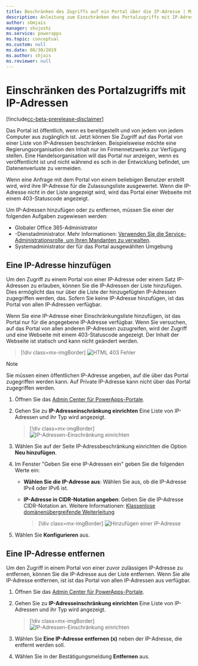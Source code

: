 ```yaml
---
title: Beschränken des Zugriffs auf ein Portal über die IP-Adresse | MicrosoftDocs
description: Anleitung zum Einschränken des Portalzugriffs mit IP-Adressen.
author: sbmjais
manager: shujoshi
ms.service: powerapps
ms.topic: conceptual
ms.custom: null
ms.date: 08/30/2019
ms.author: shjais
ms.reviewer: null
---
```


# <a name="restrict-portal-access-by-ip-address"></a>Einschränken des Portalzugriffs mit IP-Adressen

[!include[cc-beta-prerelease-disclaimer](../../../includes/cc-beta-prerelease-disclaimer.md)]

Das Portal ist öffentlich, wenn es bereitgestellt und von jedem von jedem Computer aus zugänglich ist. Jetzt können Sie Zugriff auf das Portal von einer Liste von IP-Adressen beschränken. Beispielsweise möchte eine Regierungsorganisation den Inhalt nur im Firmennetzwerks zur Verfügung stellen. Eine Handelsorganisation will das Portal nur anzeigen, wenn es veröffentlicht ist und nicht während es scih in der Entwicklung befindet, um Datenenverluste zu vermeiden.

Wenn eine Anfrage mit dem Portal von einem beliebigen Benutzer erstellt wird, wird ihre IP-Adresse für die Zulassungsliste ausgewertet. Wenn die IP-Adresse nicht in der Liste angezeigt wird, wird das Portal einer Webseite mit einem 403-Statuscode angezeigt.

Um IP-Adressen hinzufügen oder zu entfernen, müssen Sie einer der folgenden Aufgaben zugewiesen werden:
- Globaler Office 365-Administrator 
- -Dienstadministrator. Mehr Informationen: [Verwenden Sie die Service-Administrationsrolle, um Ihren Mandanten zu verwalten](https://technet.microsoft.com/en-us/library/mt793847.aspx).  
- Systemadministrator der für das Portal ausgewählten Umgebung

## <a name="add-an-ip-address"></a>Eine IP-Adresse hinzufügen

Um den Zugriff zu einem Portal von einer IP-Adresse oder einem Satz IP-Adressen zu erlauben, können Sie die IP-Adressen der Liste hinzufügen. Dies ermöglicht das nur über die Liste der hinzugefügten IP-Adressen zugegriffen werden, das. Sofern Sie keine IP-Adresse hinzufügen, ist das Portal von allen IP-Adressen verfügbar.

Wenn Sie eine IP-Adresse einer Einschränkungsliste hinzufügen, ist das Portal nur für die angegebene IP-Adresse verfügbar. Wenn Sie versuchen, auf das Portal von allen anderen IP-Adressen zuzugreifen, wird der Zugriff und eine Webseite mit einem 403-Statuscode angezeigt. Der Inhalt der Webseite ist statisch und kann nicht geändert werden.

> [!div class=mx-imgBorder]
> ![HTML 403 Fehler](../media/ip-address-page-error.png "HTML 403 Fehler")  

> [!NOTE]
> Sie müssen einen öffentlichen IP-Adresse angeben, auf die über das Portal zugegriffen werden kann. Auf Private IP-Adresse kann nicht über das Portal zugegriffen werden.

1.  Öffnen Sie das [Admin Center für PowerApps-Portale](admin-overview.md).

2.  Gehen Sie zu **IP-Adresseinschränkung einrichten** Eine Liste von IP-Adressen und ihr Typ wird angezeigt.

    > [!div class=mx-imgBorder]
    > ![IP-Adressen-Einschränkung einrichten](../media/set-up-ip-address-restrict.png "IP-Adressen-Einschränkung einrichten")

3.  Wählen Sie auf der Seite IP-Adressbeschränkung einrichten die Option **Neu hinzufügen**.

4.  Im Fenster "Geben Sie eine IP-Adressen ein" geben Sie die folgenden Werte ein:

    - **Wählen Sie die IP-Adresse aus**: Wählen Sie aus, ob die IP-Adresse IPv4 oder IPv6 ist.

    - **IP-Adresse in CIDR-Notation angeben**: Geben Sie die IP-Adresse CIDR-Notation an. Weitere Informationen: [Klassenlose domänenübergreifende Weiterleitung](https://en.wikipedia.org/wiki/Classless_Inter-Domain_Routing)

      > [!div class=mx-imgBorder]
      > ![Hinzufügen einer IP-Adresse](../media/add-ip-address.png "Hinzufügen einer IP-Adresse")    

5.  Wählen Sie **Konfigurieren** aus.

## <a name="remove-an-ip-address"></a>Eine IP-Adresse entfernen

Um den Zugriff in einem Portal von einer zuvor zulässigen IP-Adresse zu entfernen, können Sie die IP-Adresse aus der Liste entfernen. Wenn Sie alle IP-Adresse entfernen, ist ist das Portal von allen IP-Adressen aus verfügbar.

1.  Öffnen Sie das [Admin Center für PowerApps-Portale](admin-overview.md).

2.  Gehen Sie zu **IP-Adresseinschränkung einrichten** Eine Liste von IP-Adressen und ihr Typ wird angezeigt.

    > [!div class=mx-imgBorder]
    > ![IP-Adressen-Einschränkung einrichten](../media/set-up-ip-address-restrict.png "IP-Adressen-Einschränkung einrichten")

3.  Wählen Sie **Eine IP-Adresse entfernen (x)** neben der IP-Adresse, die entfernt werden soll.

4.  Wählen Sie in der Bestätigungsmeldung **Entfernen** aus.

